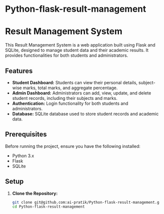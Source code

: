 # Python-flask-result-management
# Result Management System

This Result Management System is a web application built using Flask and SQLite, designed to manage student data and their academic results. It provides functionalities for both students and administrators.

## Features

- **Student Dashboard:** Students can view their personal details, subject-wise marks, total marks, and aggregate percentage.
- **Admin Dashboard:** Administrators can add, view, update, and delete student records, including their subjects and marks.
- **Authentication:** Login functionality for both students and administrators.
- **Database:** SQLite database used to store student records and academic data.

## Prerequisites

Before running the project, ensure you have the following installed:

- Python 3.x
- Flask
- SQLite

## Setup


1. **Clone the Repository:**
   ```bash
   git clone git@github.com:ai-pratik/Python-flask-result-management.git
   cd Python-flask-result-management
